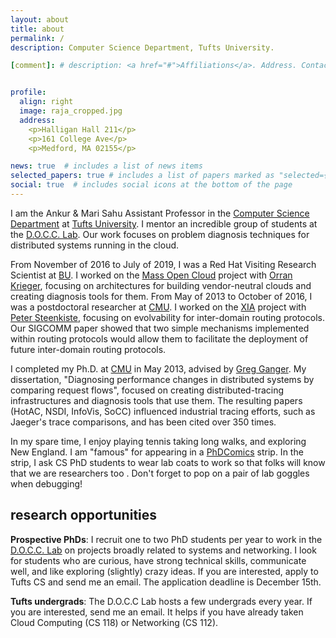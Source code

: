 ```yaml
---
layout: about
title: about
permalink: /
description: Computer Science Department, Tufts University.

[comment]: # description: <a href="#">Affiliations</a>. Address. Contacts. Moto. Etc.


profile:
  align: right
  image: raja_cropped.jpg
  address: 
    <p>Halligan Hall 211</p>
    <p>161 College Ave</p>
    <p>Medford, MA 02155</p>

news: true  # includes a list of news items
selected_papers: true # includes a list of papers marked as "selected={true}"
social: true  # includes social icons at the bottom of the page
---
```


I am the Ankur & Mari Sahu Assistant Professor in the [Computer Science
Department](https://www.cs.tufts.edu) at [Tufts
University](https://www.tufts.edu).  I mentor an incredible group of
students at the [D.O.C.C. Lab](https://docclab.cs.tufts.edu).  Our work
focuses on problem diagnosis techniques for distributed systems
running in the cloud.

From November of 2016 to July of 2019, I was a Red Hat Visiting
Research Scientist at [BU](https://www.bu.edu).  I worked on the [Mass
Open Cloud](https://massopen.cloud/) project with [Orran
Krieger](https://okrieg.github.io/), focusing on architectures for
building vendor-neutral clouds and creating diagnosis tools for them.
From May of 2013 to October of 2016, I was a postdoctoral researcher
at [CMU](https://www.cs.cmu.edu).  I worked on the
[XIA](http://www.cs.cmu.edu/~xia/) project with [Peter
Steenkiste](https://www.cs.cmu.edu/~prs/), focusing on evolvability
for inter-domain routing protocols.  Our SIGCOMM paper showed that two
simple mechanisms implemented within routing protocols would allow
them to facilitate the deployment of future inter-domain routing
protocols.

I completed my Ph.D. at [CMU](https://www.ece.cmu.edu) in May 2013,
advised by [Greg Ganger](https://www.ece.cmu.edu/~ganger).  My
dissertation, "Diagnosing performance changes in distributed systems
by comparing request flows", focused on creating distributed-tracing
infrastructures and diagnosis tools that use them.  The resulting
papers (HotAC, NSDI, InfoVis, SoCC) influenced industrial tracing
efforts, such as Jaeger's trace comparisons, and has been cited over
350 times.

In my spare time, I enjoy playing tennis taking long walks, and
exploring New England.  I am "famous" for appearing in a
[PhDComics](https://www.phdcomics.com/comics/archive.php?comicid=824)
strip. In the strip, I ask CS PhD students to wear lab coats to work
so that folks will know that we are researchers too <i class="fas
fa-grin-tongue"></i>.  Don't forget to pop on a pair of lab goggles
when debugging!


## research opportunities

**Prospective PhDs**: I recruit one to two PhD students per year to
work in the [D.O.C.C. Lab](https://docclab.cs.tufts.edu) on projects
broadly related to systems and networking.  I look for students who
are curious, have strong technical skills, communicate well, and like
exploring (slightly) crazy ideas.  If you are interested, apply to
Tufts CS and send me an email.  The application deadline is December
15th.

**Tufts undergrads**: The D.O.C.C Lab hosts a few undergrads every
year.  If you are interested, send me an email.  It helps if you have
already taken Cloud Computing (CS 118) or Networking (CS 112).





